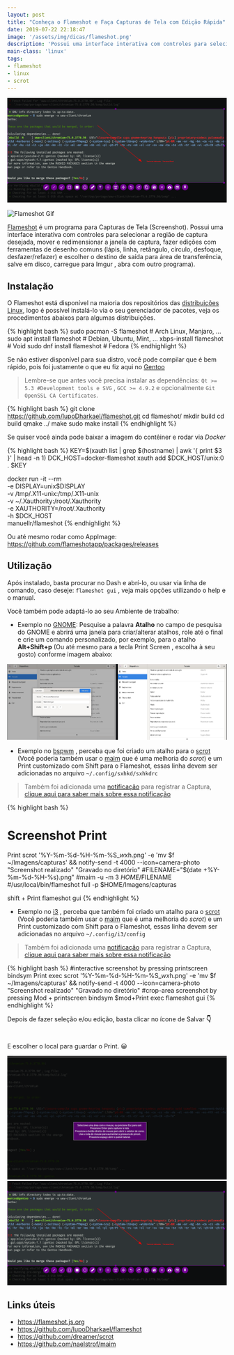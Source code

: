 ```yaml
---
layout: post
title: "Conheça o Flameshot e Faça Capturas de Tela com Edição Rápida"
date: 2019-07-22 22:18:47
image: '/assets/img/dicas/flameshot.png'
description: 'Possui uma interface interativa com controles para selecionar a região de captura desejada.'
main-class: 'linux'
tags:
- flameshot
- linux
- scrot
---
```


![Flameshot](/assets/img/dicas/flameshot.png)

![Flameshot Gif](https://flameshot.js.org/_media/animatedUsage.gif)

[Flameshot](https://flameshot.js.org/) é um programa para Capturas de Tela (Screenshot). Possui uma interface interativa com controles para selecionar a região de captura desejada, mover e redimensionar a janela de captura, fazer edições com ferramentas de desenho comuns (lápis, linha, retângulo, círculo, desfoque, desfazer/refazer) e escolher o destino de saída para área de transferência, salve em disco, carregue para Imgur , abra com outro programa).

## Instalação

O Flameshot está disponível na maioria dos repositórios das [distribuições Linux](http://cse.google.com.br/cse?cx=004473188612396442360:qs2ekmnkweq&q=Distro), logo é possível instalá-lo via o seu gerenciador de pacotes, veja os procedimentos abaixos para algumas distribuições.

{% highlight bash %}
sudo pacman -S flameshot # Arch Linux, Manjaro, ...
sudo apt install flameshot # Debian, Ubuntu, Mint, ...
xbps-install flameshot # Void
sudo dnf install flameshot # Fedora
{% endhighlight %}

Se não estiver disponível para sua distro, você pode compilar que é bem rápido, pois foi justamente o que eu fiz aqui no [Gentoo](http://cse.google.com.br/cse?cx=004473188612396442360:qs2ekmnkweq&q=Gentoo)

> Lembre-se que antes vocẽ precisa instalar as dependências: `Qt >= 5.3 #Development tools e SVG` , `GCC >= 4.9.2` e opcionalmente `Git OpenSSL CA Certificates`.

{% highlight bash %}
git clone https://github.com/lupoDharkael/flameshot.git
cd flameshot/
mkdir build
cd build
qmake ../
make
sudo make install
{% endhighlight %}

<script async src="https://pagead2.googlesyndication.com/pagead/js/adsbygoogle.js"></script>
<!-- Informat -->
<ins class="adsbygoogle"
     style="display:block"
     data-ad-client="ca-pub-2838251107855362"
     data-ad-slot="2327980059"
     data-ad-format="auto"
     data-full-width-responsive="true"></ins>
<script>
(adsbygoogle = window.adsbygoogle || []).push({});
</script>

Se quiser você ainda pode baixar a imagem do contêiner e rodar via *Docker*

{% highlight bash %}
KEY=$(xauth list | grep $(hostname) | awk '{ print $3 }' | head -n 1)
DCK_HOST=docker-flameshot
xauth add $DCK_HOST/unix:0 . $KEY

docker run -it --rm \
    -e DISPLAY=unix$DISPLAY \
    -v /tmp/.X11-unix:/tmp/.X11-unix \
    -v ~/.Xauthority:/root/.Xauthority \
    -e XAUTHORITY=/root/.Xauthority \
    -h $DCK_HOST \
    manuellr/flameshot
{% endhighlight %}

Ou até mesmo rodar como AppImage: <https://github.com/flameshotapp/packages/releases>

## Utilização

Após instalado, basta procurar no Dash e abrí-lo, ou usar via linha de comando, caso deseje: `flameshot gui` , veja mais opções utilizando o help e o manual.

Você também pode adaptá-lo ao seu Ambiente de trabalho:

+ Exemplo no [GNOME](http://cse.google.com.br/cse?cx=004473188612396442360:qs2ekmnkweq&q=GNOME): Pesquise a palavra **Atalho** no campo de pesquisa do GNOME e abrirá uma janela para criar/alterar atalhos, role até o final e crie um comando personalizado, por exemplo, para o atalho **Alt+Shift+p** (Ou até mesmo para a tecla Print Screen , escolha à seu gosto) conforme imagem abaixo:

![Atalho GNOME](/assets/img/dicas/atalho-gnome.jpg)

+ Exemplo no [bspwm](http://cse.google.com.br/cse?cx=004473188612396442360:qs2ekmnkweq&q=bspwm) , perceba que foi criado um atalho para o [scrot](https://github.com/dreamer/scrot) (Você poderia também usar o [maim]() que é uma melhoria do *scrot*) e um Print customizado com Shift para o Flameshot, essas linha devem ser adicionadas no arquivo `~/.config/sxhkd/sxhkdrc`

> Também foi adicionada uma [notificação](https://terminalroot.com.br/2019/07/monitorando-a-bateria-do-notebook-via-shell-script-no-i3-bspwm-ou-outros.html) para registrar a Captura, [clique aqui para saber mais sobre essa notificação](https://terminalroot.com.br/2019/07/monitorando-a-bateria-do-notebook-via-shell-script-no-i3-bspwm-ou-outros.html)

<script async src="https://pagead2.googlesyndication.com/pagead/js/adsbygoogle.js"></script>
<!-- Informat -->
<ins class="adsbygoogle"
     style="display:block"
     data-ad-client="ca-pub-2838251107855362"
     data-ad-slot="2327980059"
     data-ad-format="auto"
     data-full-width-responsive="true"></ins>
<script>
(adsbygoogle = window.adsbygoogle || []).push({});
</script>

{% highlight bash %}
# Screenshot Print
Print
 	scrot '%Y-%m-%d-%H-%m-%S_$wx$h.png' -e 'mv $f ~/Imagens/capturas' && notify-send -t 4000 --icon=camera-photo "Screenshot realizado" "Gravado no diretório"
	#FILENAME="$(date +%Y-%m-%d-%H-%s).png"
	#maim -u -m 3 $HOME/$FILENAME
	#/usr/local/bin/flameshot full -p $HOME/Imagens/capturas

shift + Print
	flameshot gui
{% endhighlight %}

+ Exemplo no [i3]() , perceba que também foi criado um atalho para o [scrot](https://github.com/dreamer/scrot) (Você poderia também usar o [maim](https://github.com/naelstrof/maim) que é uma melhoria do *scrot*) e um Print customizado com Shift para o Flameshot, essas linha devem ser adicionadas no arquivo `~/.config/i3/config`

> Também foi adicionada uma [notificação](https://terminalroot.com.br/2019/07/monitorando-a-bateria-do-notebook-via-shell-script-no-i3-bspwm-ou-outros.html) para registrar a Captura, [clique aqui para saber mais sobre essa notificação](https://terminalroot.com.br/2019/07/monitorando-a-bateria-do-notebook-via-shell-script-no-i3-bspwm-ou-outros.html)

{% highlight bash %}
#interactive screenshot by pressing printscreen
bindsym Print exec scrot '%Y-%m-%d-%H-%m-%S_$wx$h.png' -e 'mv $f ~/Imagens/capturas' && notify-send -t 4000 --icon=camera-photo "Screenshot realizado" "Gravado no diretório" 
#crop-area screenshot by pressing Mod + printscreen
bindsym $mod+Print exec flameshot gui
{% endhighlight %}

Depois de fazer seleção e/ou edição, basta clicar no ícone de Salvar **👇️**

<h1 class="text-center">
    <i class="fas fa-save"></i>
</h1> 

E escolher o local para guardar o Print. 😀️

![Flameshot](/assets/img/dicas/flameshot-1.png)
![Flameshot](/assets/img/dicas/flameshot.png)

## Links úteis
+ <https://flameshot.js.org>
+ <https://github.com/lupoDharkael/flameshot>
+ <https://github.com/dreamer/scrot>
+ <https://github.com/naelstrof/maim>

    
